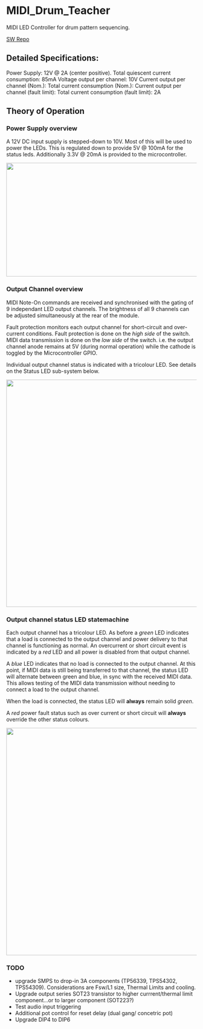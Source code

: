 # MIDI_Drum_Teacher

MIDI LED Controller for drum pattern sequencing.

[SW Repo](https://github.com/cracked-machine/MidiLedController_sw)

## Detailed Specifications:

Power Supply: 12V @ 2A (center positive).
Total quiescent current consumption: 85mA
Voltage output per channel: 10V
Current output per channel (Nom.): 
Total current consumption (Nom.): 
Current output per channel (fault limit): 
Total current consumption (fault limit): 2A

 ## Theory of Operation

 ### Power Supply overview

 A 12V DC input supply is stepped-down to 10V. Most of this will be used to power the LEDs. This is regulated down to provide 5V @ 100mA for the status leds. Additionally 3.3V @ 20mA is provided to the microcontroller.

<p align="center">
<img width="800" height="300" src="V4/HW/MidiDrumTeacherModule/docs/overview/Power%20Supply.svg">
</p>

### Output Channel overview

 MIDI Note-On commands are received and synchronised with the gating of 9 independant LED output channels.
 The brightness of all 9 channels can be adjusted simultaneously at the rear of the module.

 Fault protection monitors each output channel for short-circuit and over-current conditions.
 Fault protection is done on the _high side_ of the switch. MIDI data transmission is done on the _low side_ of the switch. i.e. the output channel anode remains at 5V (during normal operation) while the cathode is toggled by the Microcontroller GPIO.

 Individual output channel status is indicated with a tricolour LED.  See details on the Status LED sub-system below.

<p align="center">
<img width="800" height="600" src="V4/HW/MidiDrumTeacherModule/docs/overview/MIDI%20LED%20Controller%20System%20Overview.svg">
</p>

### Output channel status LED statemachine

Each output channel has a tricolour LED. As before a _green_ LED indicates that a load is connected to the output channel and power delivery to that channel is functioning as normal. An overcurrent or short circuit event is indicated by a _red_ LED and all power is disabled from that output channel.

A _blue_ LED indicates that no load is connected to the output channel. At this point, if MIDI data is still being transferred to that channel, the status LED will alternate between green and blue, in sync with the received MIDI data. This allows testing of the MIDI data transmission without needing to connect a load to the output channel.

When the load is connected, the status LED will **always** remain solid _green_.

A _red_ power fault status such as over current or short circuit will **always** override the other status colours.

<p align="center">
<img width="800" height="600" src="V4/HW/MidiDrumTeacherModule/docs/overview/StatusLED_V4.svg">
</p>

### TODO

* upgrade SMPS to drop-in 3A components (TP56339, TPS54302, TPS54309). Considerations are Fsw/L1 size, Thermal Limits and cooling.
* Upgrade output series SOT23 transistor to higher currrent/thermal limit component...or to larger component (SOT223?)
* Test audio input triggering
* Additional pot control for reset delay (dual gang/ concetric pot)
* Upgrade DIP4 to DIP6
